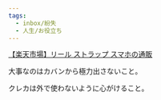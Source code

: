 ```yaml
---
tags:
  - inbox/紛失
  - 人生/お役立ち
---
```

[【楽天市場】リール ストラップ スマホの通販](https://search.rakuten.co.jp/search/mall/%E3%83%AA%E3%83%BC%E3%83%AB+%E3%82%B9%E3%83%88%E3%83%A9%E3%83%83%E3%83%97+%E3%82%B9%E3%83%9E%E3%83%9B/)

大事なのはカバンから極力出さないこと。

クレカは外で使わないように心がけること。

